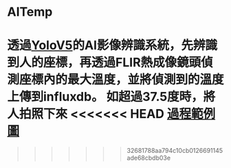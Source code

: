 # AITemp
透過[YoloV5](https://github.com/ultralytics/yolov5)的AI影像辨識系統，先辨識到人的座標，再透過FLIR熱成像鏡頭偵測座標內的最大溫度，並將偵測到的溫度上傳到influxdb。
如超過37.5度時，將人拍照下來
<<<<<<< HEAD
[過程範例圖](https://github.com/WL107/AITemp/tree/main/runs\detect\exp)
=======
>>>>>>> 32681788aa794c10cb0126691145ade68cbdb03e
